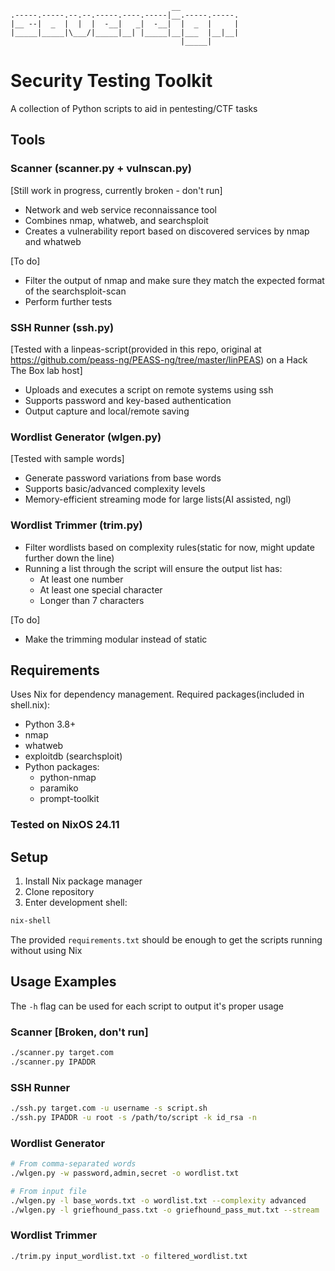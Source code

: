```text
                                    __
.-----.-----.--.--.-----.----.-----|__.-----.-----.
|__ --|  _  |  |  |  -__|   _|  -__|  |  _  |     |
|_____|_____|\___/|_____|__| |_____|__|___  |__|__|
                                      |_____|
```
# Security Testing Toolkit

A collection of Python scripts to aid in pentesting/CTF tasks

## Tools

### Scanner (scanner.py + vulnscan.py) 
[Still work in progress, currently broken - don't run]
- Network and web service reconnaissance tool
- Combines nmap, whatweb, and searchsploit
- Creates a vulnerability report based on discovered services by nmap and whatweb

[To do]
- Filter the output of nmap and make sure they match the expected format of the searchsploit-scan
- Perform further tests

### SSH Runner (ssh.py) 
[Tested with a linpeas-script(provided in this repo, original at https://github.com/peass-ng/PEASS-ng/tree/master/linPEAS)  on a Hack The Box lab host]
- Uploads and executes a script on remote systems using ssh
- Supports password and key-based authentication
- Output capture and local/remote saving

### Wordlist Generator (wlgen.py)
[Tested with sample words]
- Generate password variations from base words
- Supports basic/advanced complexity levels
- Memory-efficient streaming mode for large lists(AI assisted, ngl)

### Wordlist Trimmer (trim.py)
- Filter wordlists based on complexity rules(static for now, might update further down the line)
- Running a list through the script will ensure the output list has:
  - At least one number
  - At least one special character 
  - Longer than 7 characters

[To do]
- Make the trimming modular instead of static

## Requirements

Uses Nix for dependency management. Required packages(included in shell.nix):
- Python 3.8+
- nmap
- whatweb
- exploitdb (searchsploit)
- Python packages:
  - python-nmap
  - paramiko
  - prompt-toolkit

### Tested on NixOS 24.11

## Setup

1. Install Nix package manager
2. Clone repository
3. Enter development shell:
```bash
nix-shell
```
The provided ```requirements.txt``` should be enough to get the scripts running without using Nix

## Usage Examples
The ```-h``` flag can be used for each script to output it's proper usage

### Scanner [Broken, don't run]
```bash
./scanner.py target.com
./scanner.py IPADDR
```

### SSH Runner
```bash
./ssh.py target.com -u username -s script.sh
./ssh.py IPADDR -u root -s /path/to/script -k id_rsa -n

```

### Wordlist Generator
```bash
# From comma-separated words
./wlgen.py -w password,admin,secret -o wordlist.txt

# From input file
./wlgen.py -l base_words.txt -o wordlist.txt --complexity advanced
./wlgen.py -l griefhound_pass.txt -o griefhound_pass_mut.txt --stream

```

### Wordlist Trimmer
```bash
./trim.py input_wordlist.txt -o filtered_wordlist.txt
```
